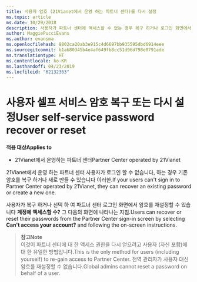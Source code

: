 ```yaml
---
title: 사용자 암호 (21Vianet에서 운영 하는 파트너 센터)를 다시 설정
ms.topic: article
ms.date: 10/29/2018
description: 사용자가 파트너 센터에 액세스할 수 없는 경우 복구 하거나 로그인 화면에서 암호를 재설정할 수 있습니다.
author: MaggiePucciEvans
ms.author: evansma
ms.openlocfilehash: 8802ca20ab3e915c4d6697bb935595dbd6914eee
ms.sourcegitcommit: b1ab80345b4e4af649fb8cc51d96d798e0791ade
ms.translationtype: HT
ms.contentlocale: ko-KR
ms.lasthandoff: 04/23/2019
ms.locfileid: "62132363"
---
```

# <a name="user-self-service-password-recover-or-reset"></a><span data-ttu-id="2154f-103">사용자 셀프 서비스 암호 복구 또는 다시 설정</span><span class="sxs-lookup"><span data-stu-id="2154f-103">User self-service password recover or reset</span></span>

<span data-ttu-id="2154f-104">**적용 대상**</span><span class="sxs-lookup"><span data-stu-id="2154f-104">**Applies to**</span></span>

-   <span data-ttu-id="2154f-105">21Vianet에서 운영하는 파트너 센터</span><span class="sxs-lookup"><span data-stu-id="2154f-105">Partner Center operated by 21Vianet</span></span>


<span data-ttu-id="2154f-106">21Vianet에서 운영 하는 파트너 센터 사용자가 로그인 할 수 없습니다, 하는 경우 기존 암호를 복구 하거나 새로 만들 수 있습니다 이러한.</span><span class="sxs-lookup"><span data-stu-id="2154f-106">If your users can't sign in to Partner Center operated by 21Vianet, they can recover an existing password or create a new one.</span></span> 

<span data-ttu-id="2154f-107">사용자가 복구 하거나 선택 하 여 파트너 센터 로그인 화면에서 암호를 재설정할 수 있습니다 **계정에 액세스할 수?** 그 다음의 화면에 나타나는 지침.</span><span class="sxs-lookup"><span data-stu-id="2154f-107">Users can recover or reset their passwords from the Partner Center sign-in screen by selecting **Can't access your account?** and following the on-screen instructions.</span></span> 

><span data-ttu-id="2154f-108">**참고**</span><span class="sxs-lookup"><span data-stu-id="2154f-108">**Note**</span></span><br><span data-ttu-id="2154f-109">이것이 파트너 센터에 대 한 액세스 권한을 다시 얻으려고 사용자 (자신 포함)에 대 한 유일한 방법입니다.</span><span class="sxs-lookup"><span data-stu-id="2154f-109">This is the only method for users (including yourself) to re-gain access to Partner Center.</span></span> <span data-ttu-id="2154f-110">전역 관리자가 사용자 대신 암호를 재설정할 수 없습니다.</span><span class="sxs-lookup"><span data-stu-id="2154f-110">Global admins cannot reset a password on behalf of a user.</span></span>



 




